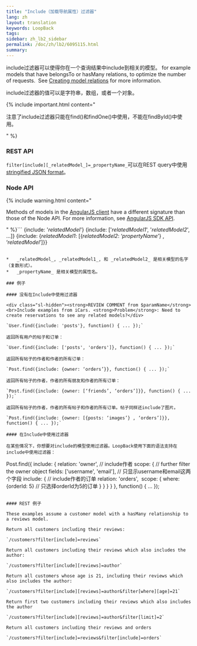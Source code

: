 ```yaml
---
title: "Include（加载导航属性）过滤器"
lang: zh
layout: translation
keywords: LoopBack
tags:
sidebar: zh_lb2_sidebar
permalink: /doc/zh/lb2/6095115.html
summary:
---
```




include过滤器可以使得你在一个查询结果中include到相关的模型。 for example models that have belongsTo or hasMany relations, to optimize the number of requests.  See [Creating model relations](Creating-model-relations.html) for more information.

include过滤器的值可以是字符串，数组，或者一个对象。

{% include important.html content="

注意了include过滤器只能在find()和findOne()中使用，不能在findById()中使用。

" %}

### **REST API**

`filter[include][_relatedModel_]=_propertyName_`可以在REST query中使用[stringified JSON format](Querying-data.html#Queryingdata-UsingstringifiedJSONinRESTqueries)。

### Node API

{% include warning.html content="

Methods of models in the [AngularJS client](https://docs.strongloop.com/display/zh/AngularJS+JavaScript+SDK) have a different signature than those of the Node API. For more information, see [AngularJS SDK API](http://apidocs.strongloop.com/loopback-sdk-angular/).

" %}```
{include: '_relatedModel_'}
{include: ['_relatedModel1_', '_relatedModel2_', ...]}
{include: {_relatedModel1_: [{_relatedModel2_: ‘_propertyName_’} , ‘_relatedModel_’]}}
```Where:

*   _relatedModel_, _relatedModel1_, 和 _relatedModel2_ 是相关模型的名字（复数形式）。
*   _propertyName_ 是相关模型的属性名。

### 例子

#### 没有在Include中使用过滤器

<div class="sl-hidden"><strong>REVIEW COMMENT from $paramName</strong><br>Include examples from iCars. <strong>Problem</strong>: Need to create reservations to see any related models?</div>

`User.find({include: 'posts'}, function() { ... });`

返回所有用户的帖子和订单：

`User.find({include: ['posts', 'orders']}, function() { ... });`

返回所有帖子的作者和作者的所有订单：

`Post.find({include: {owner: ‘orders’}}, function() { ... });`

返回所有帖子的作者，作者的所有朋友和作者的所有订单：

`Post.find({include: {owner: [‘friends’, ‘orders’]}}, function() { ... });`

返回所有帖子的作者，作者的所有帖子和作者的所有订单。帖子同样还include了图片。

`Post.find({include: {owner: [{posts: ‘images’} , ‘orders’]}}, function() { ... });`

#### 在Include中使用过滤器

在某些情况下，你想要对include的模型使用过滤器。LoopBack使用下面的语法支持在include中使用过滤器：

```
Post.find({
  include: {
    relation: 'owner', // include作者
    scope: { // further filter the owner object
      fields: ['username', 'email'], // 只显示username和email这两个字段
      include: { // include作者的订单
        relation: 'orders', 
        scope: {
          where: {orderId: 5} // 只选择orderId为5的订单
        }
      }
    }
  }
}, function() { ... });
```

#### REST 例子

These examples assume a customer model with a hasMany relationship to a reviews model. 

Return all customers including their reviews:

`/customers?filter[include]=reviews`

Return all customers including their reviews which also includes the author:

`/customers?filter[include][reviews]=author`

Return all customers whose age is 21, including their reviews which also includes the author:

`/customers?filter[include][reviews]=author&filter[where][age]=21`

Return first two customers including their reviews which also includes the author

`/customers?filter[include][reviews]=author&filter[limit]=2`

Return all customers including their reviews and orders

`/customers?filter[include]=reviews&filter[include]=orders`
